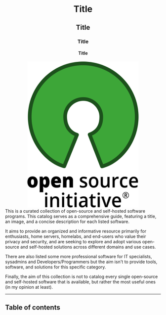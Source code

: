<h1 align="center"> Title </h1>
<h2 align="center"> Title </h2>
<h3 align="center"> Title </h3>
<h4 align="center"> Title </h4>

<div align="center">
<img src="/images/Open_Source_Initiative.svg" width="360" />
</div>
This is a curated collection of open-source and self-hosted software programs. This catalog serves as a comprehensive guide, featuring a title, an image, and a concise description for each listed software. 

It aims to provide an organized and informative resource primarily for enthusiasts, home servers, homelabs, and end-users who value their privacy and security, and are seeking to explore and adopt various open-source and self-hosted solutions across different domains and use cases. 

There are also listed some more professional software for IT specialists, sysadmins and Developers/Programmers but the aim isn't to provide tools, software, and solutions for this specific category. 

Finally, the aim of this collection is not to catalog every single open-source and self-hosted software that is available, but rather the most useful ones (in my opinion at least).



--------------------

## Table of contents
